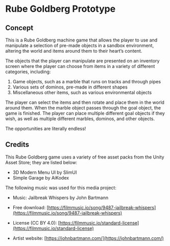 # Rube Goldberg Prototype

## Concept

This is a Rube Goldberg machine game that allows the player to use and manipulate a selection of pre-made objects in a sandbox environment, altering the world and items around them to their heart’s content.

The objects that the player can manipulate are presented on an inventory screen where the player can choose from items in a variety of different categories, including:

1) Game objects, such as a marble that runs on tracks and through pipes
2) Various sets of dominos, pre-made in different shapes
3) Miscellaneous other items, such as various environmental objects

The player can select the items and then rotate and place them in the world around them. When the marble object passes through the goal object, the game is finished. The player can place multiple different goal objects if they wish, as well as multiple different marbles, dominos, and other objects.

The opportunities are literally endless!

## Credits

This Rube Goldberg game uses a variety of free asset packs from the Unity Asset Store; they are listed below:

- 3D Modern Menu UI by SlimUI
- Simple Garage by AiKodex

The following music was used for this media project:

- Music: Jailbreak Whispers by John Bartmann

- Free download: [https://filmmusic.io/song/9487-jailbreak-whispers](https://filmmusic.io/song/9487-jailbreak-whispers)

- License (CC BY 4.0): [https://filmmusic.io/standard-license](https://filmmusic.io/standard-license)

- Artist website: [https://johnbartmann.com/](https://johnbartmann.com/)